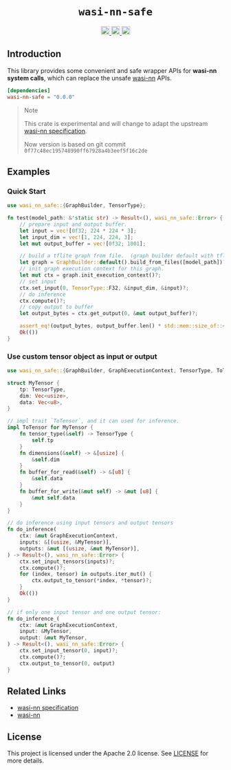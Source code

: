 <div align="center">
  <h1><code>wasi-nn-safe</code></h1>
  <p>
    <a href="https://github.com/yanghaku/wasi-nn-safe/actions?query=workflow%3ACI">
      <img src="https://github.com/yanghaku/wasi-nn-safe/workflows/CI/badge.svg" alt="CI status" height="20"/>
    </a>
    <a href="https://crates.io/crates/wasi-nn-safe">
      <img src="https://img.shields.io/crates/v/wasi-nn-safe.svg" alt="crates.io status" height="20"/>
    </a>
    <a href="https://docs.rs/wasi-nn-safe">
      <img src="https://img.shields.io/docsrs/wasi-nn-safe" alt="doc.rs status" height="20"/>
    </a>
  </p>
</div>

## Introduction

This library provides some convenient and safe wrapper APIs for **wasi-nn system calls**, which can replace the
unsafe [wasi-nn] APIs.

```toml
[dependencies]
wasi-nn-safe = "0.0.0"
```

> Note
>
> This crate is experimental and will change to adapt the upstream [wasi-nn specification].
>
> Now version is based on git commit ```0f77c48ec195748990ff67928a4b3eef5f16c2de```

## Examples

### Quick Start

```rust
use wasi_nn_safe::{GraphBuilder, TensorType};

fn test(model_path: &'static str) -> Result<(), wasi_nn_safe::Error> {
    // prepare input and output buffer.
    let input = vec![0f32; 224 * 224 * 3];
    let input_dim = vec![1, 224, 224, 3];
    let mut output_buffer = vec![0f32; 1001];

    // build a tflite graph from file.  (graph builder default with tflite and cpu).
    let graph = GraphBuilder::default().build_from_files([model_path])?;
    // init graph execution context for this graph.
    let mut ctx = graph.init_execution_context()?;
    // set input
    ctx.set_input(0, TensorType::F32, &input_dim, &input)?;
    // do inference
    ctx.compute()?;
    // copy output to buffer
    let output_bytes = ctx.get_output(0, &mut output_buffer)?;

    assert_eq!(output_bytes, output_buffer.len() * std::mem::size_of::<f32>());
    Ok(())
}
```

### Use custom tensor object as input or output

```rust
use wasi_nn_safe::{GraphBuilder, GraphExecutionContext, TensorType, ToTensor};

struct MyTensor {
    tp: TensorType,
    dim: Vec<usize>,
    data: Vec<u8>,
}

// impl trait `ToTensor`, and it can used for inference.
impl ToTensor for MyTensor {
    fn tensor_type(&self) -> TensorType {
        self.tp
    }
    fn dimensions(&self) -> &[usize] {
        &self.dim
    }
    fn buffer_for_read(&self) -> &[u8] {
        &self.data
    }
    fn buffer_for_write(&mut self) -> &mut [u8] {
        &mut self.data
    }
}

// do inference using input tensors and output tensors
fn do_inference(
    ctx: &mut GraphExecutionContext,
    inputs: &[(usize, &MyTensor)],
    outputs: &mut [(usize, &mut MyTensor)],
) -> Result<(), wasi_nn_safe::Error> {
    ctx.set_input_tensors(inputs)?;
    ctx.compute()?;
    for (index, tensor) in outputs.iter_mut() {
        ctx.output_to_tensor(*index, *tensor)?;
    }
    Ok(())
}

// if only one input tensor and one output tensor:
fn do_inference_(
    ctx: &mut GraphExecutionContext,
    input: &MyTensor,
    output: &mut MyTensor,
) -> Result<(), wasi_nn_safe::Error> {
    ctx.set_input_tensor(0, input)?;
    ctx.compute()?;
    ctx.output_to_tensor(0, output)
}
```

## Related Links

- [wasi-nn specification]
- [wasi-nn]

[wasi-nn]: https://github.com/bytecodealliance/wasi-nn

[wasi-nn specification]: https://github.com/WebAssembly/wasi-nn/

## License

This project is licensed under the Apache 2.0 license. See [LICENSE] for more details.

[LICENSE]: LICENSE
